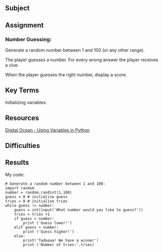 ## Subject

## Assignment

### Number Guessing:

Generate a random number between 1 and 100 (or any other range).

The player guesses a number. For every wrong answer the player receives a clue.

When the player guesses the right number, display a score.

##  Key Terms

Initializing variables: 

##  Resources

[Digital Ocean - Using Variables in Python](https://www.digitalocean.com/community/tutorials/how-to-use-variables-in-python-3)

##  Difficulties

##  Results

My code:
```
# Generate a random number between 1 and 100:
import random
number = random.randint(1,100)
guess = 0 # initialise guess
tries = 0 # initialise tries
while guess != number:
    guess = int(input('What number would you like to guess?'))
    tries = tries +1
    if guess > number:
        print ('Guess lower!')
    elif guess < number:
        print ('Guess higher!')
    else:
        print('Tadaaaa! We have a winner')
        print ('Number of tries:',tries)
```
